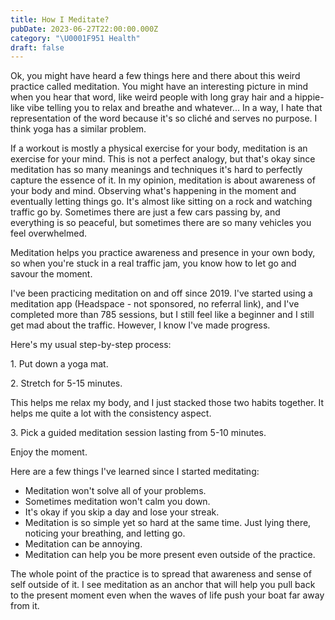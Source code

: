 ```yaml
---
title: How I Meditate?
pubDate: 2023-06-27T22:00:00.000Z
category: "\U0001F951 Health"
draft: false
---
```


Ok, you might have heard a few things here and there about this weird practice called meditation. You might have an interesting picture in mind when you hear that word, like weird people with long gray hair and a hippie-like vibe telling you to relax and breathe and whatever... In a way, I hate that representation of the word because it's so cliché and serves no purpose. I think yoga has a similar problem.

If a workout is mostly a physical exercise for your body, meditation is an exercise for your mind. This is not a perfect analogy, but that's okay since meditation has so many meanings and techniques it's hard to perfectly capture the essence of it. In my opinion, meditation is about awareness of your body and mind. Observing what's happening in the moment and eventually letting things go. It's almost like sitting on a rock and watching traffic go by. Sometimes there are just a few cars passing by, and everything is so peaceful, but sometimes there are so many vehicles you feel overwhelmed.

Meditation helps you practice awareness and presence in your own body, so when you're stuck in a real traffic jam, you know how to let go and savour the moment.

I've been practicing meditation on and off since 2019. I've started using a meditation app (Headspace - not sponsored, no referral link), and I've completed more than 785 sessions, but I still feel like a beginner and I still get mad about the traffic. However, I know I've made progress.

Here's my usual step-by-step process:

1\.	Put down a yoga mat.

2\.	Stretch for 5-15 minutes.

This helps me relax my body, and I just stacked those two habits together. It helps me quite a lot with the consistency aspect.

3\.	Pick a guided meditation session lasting from 5-10 minutes.

Enjoy the moment.

Here are a few things I've learned since I started meditating:

* Meditation won't solve all of your problems.
* Sometimes meditation won't calm you down.
* It's okay if you skip a day and lose your streak.
* Meditation is so simple yet so hard at the same time. Just lying there, noticing your breathing, and letting go.
* Meditation can be annoying.
* Meditation can help you be more present even outside of the practice.

The whole point of the practice is to spread that awareness and sense of self outside of it. I see meditation as an anchor that will help you pull back to the present moment even when the waves of life push your boat far away from it.
